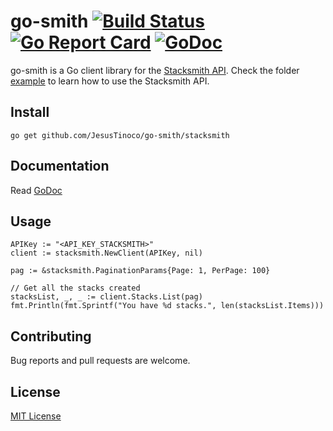 # go-smith [![Build Status](https://travis-ci.org/JesusTinoco/go-smith.svg?branch=master)](https://travis-ci.org/JesusTinoco/go-smith) [![Go Report Card](https://goreportcard.com/badge/github.com/JesusTinoco/go-smith)](https://goreportcard.com/report/github.com/JesusTinoco/go-smith) [![GoDoc](https://godoc.org/github.com/JesusTinoco/go-smith/stacksmith?status.svg)](https://godoc.org/github.com/JesusTinoco/go-smith/stacksmith) 

go-smith is a Go client library for the [Stacksmith API](https://stacksmith.bitnami.com/api/v1). Check the folder [example](example) to learn how to use the Stacksmith API.

## Install
```
go get github.com/JesusTinoco/go-smith/stacksmith
```

## Documentation

Read [GoDoc](https://godoc.org/github.com/JesusTinoco/go-smith/stacksmith)

## Usage

```
APIKey := "<API_KEY_STACKSMITH>"
client := stacksmith.NewClient(APIKey, nil)

pag := &stacksmith.PaginationParams{Page: 1, PerPage: 100}

// Get all the stacks created
stacksList, _, _ := client.Stacks.List(pag)
fmt.Println(fmt.Sprintf("You have %d stacks.", len(stacksList.Items)))
```

## Contributing

Bug reports and pull requests are welcome.

## License

[MIT License](LICENSE)
